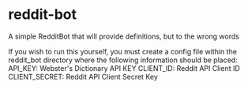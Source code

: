 # reddit-bot
A simple RedditBot that will provide definitions, but to the wrong words


If you wish to run this yourself, you must create a config file within the reddit_bot directory where the following information should be placed:
API_KEY:        Webster's Dictionary API KEY
CLIENT_ID:      Reddit API Client ID
CLIENT_SECRET:  Reddit API Client Secret Key